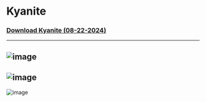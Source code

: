 # Kyanite


### [Download Kyanite (08-22-2024)](https://github.com/niekas7/Kyanite/releases/download/1.1/Kyanite.css)
---
![image](https://github.com/niekas7/Kyanite/assets/89061334/11a9e32e-91d5-4e73-9450-859ae0abc568)
---
![image](https://github.com/niekas7/Kyanite/assets/89061334/c465b14f-1af1-4244-97af-2a26394055a9)
---
![image](https://github.com/niekas7/Kyanite/assets/89061334/dec22415-fbb4-419c-830d-660ac1563837)
